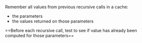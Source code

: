 Remember all values from previous recursive calls in a cache:
- the parameters
- the values returned on those parameters

==Before each recursive call, test to see if value has already been computed for those parameters==